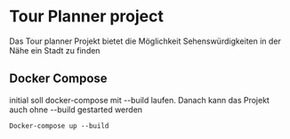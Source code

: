 # Tour Planner project
Das Tour  planner Projekt bietet die Möglichkeit Sehenswürdigkeiten in der Nähe ein Stadt zu finden
## Docker Compose
initial soll docker-compose mit --build laufen. Danach kann das Projekt auch ohne --build gestarted werden
```
Docker-compose up --build
```

